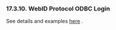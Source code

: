 <div>

<div>

<div>

<div>

### 17.3.10. WebID Protocol ODBC Login

</div>

</div>

</div>

See details and examples
<a href="secureodbcx509.html#secureodbcx509foafsll" class="link"
title="WebID Protocol ODBC Login">here</a> .

</div>
